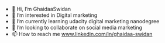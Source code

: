 - 👋 Hi, I’m GhaidaaSwidan
- 👀 I’m interested in Digital marketing
- 🌱 I’m currently learning udacity digital marketing nanodegree 
- 💞️ I’m looking to collaborate on social media marketing
- 📫 How to reach me www.linkedin.com/in/ghaidaa-swidan

<!---
GhaidaaSwidan/GhaidaaSwidan is a ✨ special ✨ repository because its `README.md` (this file) appears on your GitHub profile.
You can click the Preview link to take a look at your changes.
--->

